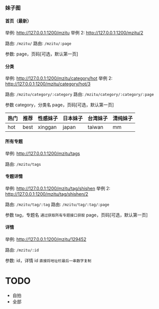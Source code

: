 ### 妹子图

#### 首页（最新）

举例: http://127.0.0.1:1200/mzitu
举例 2: http://127.0.0.1:1200/mzitu/2

路由: `/mzitu/`
路由: `/mzitu/:page`

参数: page，页码[可选，默认第一页]

#### 分类

举例: http://127.0.0.1:1200/mzitu/category/hot
举例 2: http://127.0.0.1:1200/mzitu/category/hot/3

路由: `/mzitu/category/:category`
路由: `/mzitu/category/:category/:page`

参数
category，分类名
page，页码[可选，默认第一页]

| 热门 | 推荐 | 性感妹子 | 日本妹子 | 台湾妹子 | 清纯妹子 |
| ---- | ---- | -------- | -------- | -------- | -------- |
| hot  | best | xinggan  | japan    | taiwan   | mm       |

#### 所有专题

举例: http://127.0.0.1:1200/mzitu/tags

路由: `/mzitu/tags`

#### 专题详情

举例: http://127.0.0.1:1200/mzitu/tag/shishen
举例 2: http://127.0.0.1:1200/mzitu/tag/shishen/2

路由: `/mzitu/tag/:tag`
路由: `/mzitu/tag/:tag/:page`

参数
tag，专题名 `通过获取所有专题接口获取`
page，页码[可选，默认第一页]

#### 详情

举例: http://127.0.0.1:1200/mzitu/129452

路由: `/mzitu/:id`

参数: id，详情 id `直接将地址栏最后一串数字复制`

# TODO

* 自拍
* 全部
